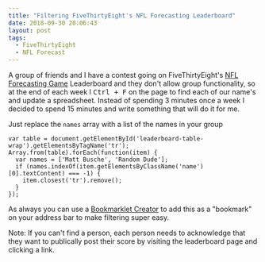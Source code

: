```yaml
---
title: "Filtering FiveThirtyEight's NFL Forecasting Leaderboard"
date: 2018-09-30 20:06:43
layout: post
tags:
  - FiveThirtyEight
  - NFL Forecast
---
```


A group of friends and I have a contest going on FiveThirtyEight's [NFL Forecasting Game](https://projects.fivethirtyeight.com/2018-nfl-forecasting-game/leaderboard/) Leaderboard and they don't allow group functionality, so at the end of each week I <kbd>Ctrl + F</kbd> on the page to find each of our name's and update a spreadsheet. Instead of spending 3 minutes once a week I decided to spend 15 minutes and write something that will do it for me.

Just replace the `names` array with a list of the names in your group

    var table = document.getElementById('leaderboard-table-wrap').getElementsByTagName('tr');
    Array.from(table).forEach(function(item) {
      var names = ['Matt Busche', 'Random Dude'];
      if (names.indexOf(item.getElementsByClassName('name')[0].textContent) === -1) {
        item.closest('tr').remove();
      }
    });

As always you can use a [Bookmarklet Creator](https://mrcoles.com/bookmarklet/) to add this as a "bookmark" on your address bar to make filtering super easy.

Note: If you can't find a person, each person needs to acknowledge that they want to publically post their score by visiting the leaderboard page and clicking a link.
